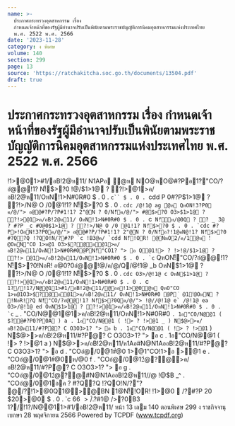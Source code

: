 ```yaml
---
name: >-
  ประกาศกระทรวงอุตสาหกรรม เรื่อง
  กำหนดเจ้าหน้าที่ของรัฐผู้มีอำนาจปรับเป็นพินัยตามพระราชบัญญัติการนิคมอุตสาหกรรมแห่งประเทศไทย
  พ.ศ. 2522 พ.ศ. 2566
date: '2023-11-28'
category: ง พิเศษ
volume: 140
section: 299
page: 13
source: 'https://ratchakitcha.soc.go.th/documents/13504.pdf'
draft: true
---
```


# ประกาศกระทรวงอุตสาหกรรม เรื่อง กำหนดเจ้าหน้าที่ของรัฐผู้มีอำนาจปรับเป็นพินัยตามพระราชบัญญัติการนิคมอุตสาหกรรมแห่งประเทศไทย พ.ศ. 2522 พ.ศ. 2566

!1>@01>#1/อB!2@ห11/ N1APอ ํ@ห NO@หO@#?Pอ1?"CO/?อํ@@!1? N!็$>?0 !@/$1>1@ ? ?!>@1>ค/อB!2@ห11/OหN!1>N#0R#0 $ . 0 . `c`` $ . 0 . `cdd P 0#?P$1>1@ ? ?!>/N@ O /0@1!1? N!็$>?0 $ . 0 . `cdc /@!1@ ag ํ@ห QหON!3?P0 ค/@/"> อ@@#?P/?P#1!1? 2"@N ? 0/N!็ค/@/"> #@$>?0 O3>$1>1@ ? ?!>@1>ค/อB!2@ห11/ OหN!1>N#0R#0 $ . 0 . `c`` N!็ห/@0Q ? ? _ 3ํ@ ? #?P _c #O@0$1>1@ ? ?!>/N@ O /0 @1!1? N!็$>?0 $ . 0 . `cdc #?P>!OอN!3?P0ค/@/"> อ@@#?P/?P#1!1? 2"@N ? 0/N!็อ?!1@คN@!1? N!็$>?0 #?Q?Q !?QO!N/?#?P `c !B3@ค/ `cdd N!็!OR! @NหO2/ค/1ํ@ห !ํ@OหN"CO 1>ห@1 O3>$?@อ@1>ค/อB!2@ห11/OหN!1>N#0R#0@PN!็"CO1? "> อ Q@1!> ? !>!@/$1>1@ ? ?!> @1>ค/อB!2@ห11/OหN!1>N#0R#0 $ . 0 . `c`` QหON!็"CO/?อํ@@!1? N!็$>?0!NอR! อ@0?0อํ@@!@/ค/@/Q/@!1@ _b OหN$1>1@ ? ?!>/N@ O /0@1!1? N!็$>?0 $ . 0 . `cdc O3>/@!1@ c OหN$1>1@ ? ?!>@1>ค/อB!2@ห11/OหN!1>N#0R#0 $ . 0 . `c`` 1?/!1?/N@@11>#1/อB!2@ห11/@ออ!1>@0ํ@ห QหO"CO 1>ห@1O3>$?@อ@1>ค/อB!2@ห11/ OหN!1>N#0R#0 @P ํ @1!ํ@OหN ? !NอR!?Q N!็"CO/?อํ@@!1? N!็$>?0Qค/@/"> !@//@!1@ e` /@!1@ ea O3>/@!1@ ed OหN$1>1@ ? ?!>@1>ค/อB!2@ห11/OหN!1>N#0R#0 $ . 0 . `c`` _ . "CO/N@@1@1>ค/อB!2@ห11/OหN!1>N#0R#0 ` . 1อ"CO/N@@1 ( $?@#?P0?P0A ) a . 1อ"CO/N@@1 ( !> ? !>@1 _ ) N$@>>ค/อB!2@ห11/#?Pํ@? C O3O3>1? "> อ b . 1อ"CO/N@@1 ( !> ? !>@1 ` ) N$@>>ค/อB!2@ห11/#?Pํ@? C O3O3>1? "> อ c . 1อ"CO/N@@1 ( !> ? !>@1 a ) N$@>>ค/อB!2@ห11/ห1Aอ#N@N1AออB!2@ห11/#?Pํ@? C O3O3>1? "> อ d . "COอํ@/0@1#่@0 1>@1"CO!1>อ >@1 e . "COอํ@/0@1#่@0ห/@0 f . "COอํ@/0@12ํ@?@>ค/อB!2@ห11/#?Pํ@? C O3O3>1? "> อ g . "COอํ@/0@12ํ@?@#N@N1AออB!2@ห11//@ !@$B _^ . "COอํ@/0@1อค ? #?Q?Q !?QO!N/?"? @/?!1>@0Q1@>@BN 1@N!็!OR! !1>@0  /?#?P 20 $20>@0 $ . 0 . `c 66 $>/$์.?#1@ />?0B3 1?/!1?/N@@11>#1/อB!2@ห11/ หน้า 13 เลม 140 ตอนพิเศษ 299 ง ราชกิจจานุเบกษา 28 พฤศจิกายน 2566 Powered by TCPDF (www.tcpdf.org)
